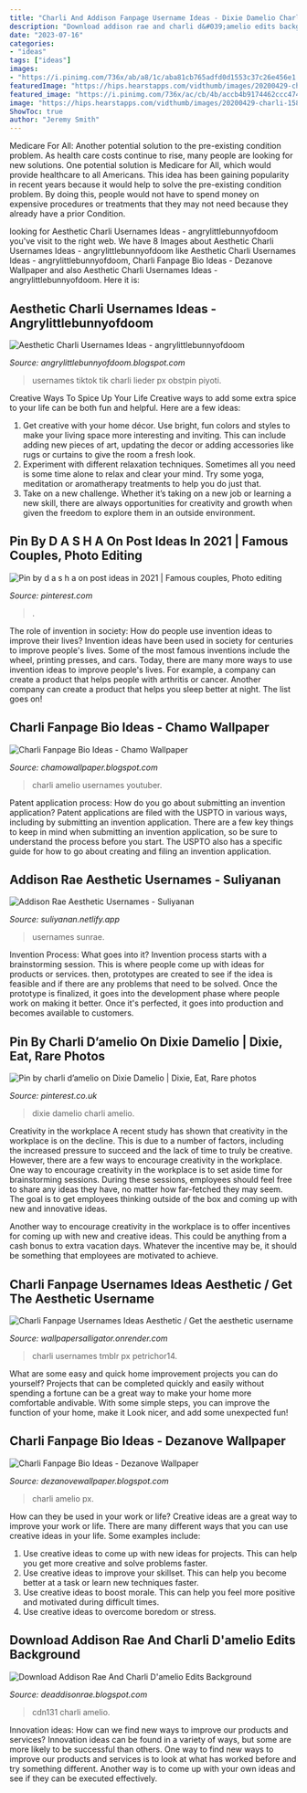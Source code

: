 ```yaml
---
title: "Charli And Addison Fanpage Username Ideas - Dixie Damelio Charli Amelio"
description: "Download addison rae and charli d&#039;amelio edits background"
date: "2023-07-16"
categories:
- "ideas"
tags: ["ideas"]
images:
- "https://i.pinimg.com/736x/ab/a8/1c/aba81cb765adfd0d1553c37c26e456e1.jpg"
featuredImage: "https://hips.hearstapps.com/vidthumb/images/20200429-charli-1588189572.jpg?crop=1.00xw:1.00xh%3B0%2C0&amp;resize=480:270"
featured_image: "https://i.pinimg.com/736x/ac/cb/4b/accb4b9174462ccc47404e6d4eb3ce84.jpg"
image: "https://hips.hearstapps.com/vidthumb/images/20200429-charli-1588189572.jpg?crop=1.00xw:1.00xh%3B0%2C0&amp;resize=480:270"
ShowToc: true
author: "Jeremy Smith"
---
```



Medicare For All: Another potential solution to the pre-existing condition problem.
As health care costs continue to rise, many people are looking for new solutions. One potential solution is Medicare for All, which would provide healthcare to all Americans. This idea has been gaining popularity in recent years because it would help to solve the pre-existing condition problem. By doing this, people would not have to spend money on expensive procedures or treatments that they may not need because they already have a prior Condition.

	

		
looking for Aesthetic Charli Usernames Ideas - angrylittlebunnyofdoom you've visit to the right web. We have 8 Images about Aesthetic Charli Usernames Ideas - angrylittlebunnyofdoom like Aesthetic Charli Usernames Ideas - angrylittlebunnyofdoom, Charli Fanpage Bio Ideas - Dezanove Wallpaper and also Aesthetic Charli Usernames Ideas - angrylittlebunnyofdoom. Here it is:
		
    
## Aesthetic Charli Usernames Ideas - Angrylittlebunnyofdoom

<img loading=lazy src="https://i.pinimg.com/originals/36/8e/98/368e980950e6dd0777978eb31c806834.jpg" onerror="this.onerror=null;this.src='https://tse1.mm.bing.net/th?id=OIP.MucsLkA7pAhS1-5gTcSPmAHaNK&amp;pid=15.1';" alt="Aesthetic Charli Usernames Ideas - angrylittlebunnyofdoom">

_Source: angrylittlebunnyofdoom.blogspot.com_

>usernames tiktok tik charli lieder px obstpin piyoti. 

	

Creative Ways To Spice Up Your Life
Creative ways to add some extra spice to your life can be both fun and helpful. Here are a few ideas: 
1. Get creative with your home décor. Use bright, fun colors and styles to make your living space more interesting and inviting. This can include adding new pieces of art, updating the decor or adding accessories like rugs or curtains to give the room a fresh look. 
2. Experiment with different relaxation techniques. Sometimes all you need is some time alone to relax and clear your mind. Try some yoga, meditation or aromatherapy treatments to help you do just that. 
3. Take on a new challenge. Whether it’s taking on a new job or learning a new skill, there are always opportunities for creativity and growth when given the freedom to explore them in an outside environment. 

    
## Pin By D A S H A On Post Ideas In 2021 | Famous Couples, Photo Editing

<img loading=lazy src="https://i.pinimg.com/736x/ab/a8/1c/aba81cb765adfd0d1553c37c26e456e1.jpg" onerror="this.onerror=null;this.src='https://tse2.mm.bing.net/th?id=OIP.-KIG5zEWU76bBt50I9nD5wHaHa&amp;pid=15.1';" alt="Pin by d a s h a on post ideas in 2021 | Famous couples, Photo editing">

_Source: pinterest.com_

>. 

	

The role of invention in society: How do people use invention ideas to improve their lives?
Invention ideas have been used in society for centuries to improve people's lives. Some of the most famous inventions include the wheel, printing presses, and cars. Today, there are many more ways to use invention ideas to improve people's lives. For example, a company can create a product that helps people with arthritis or cancer. Another company can create a product that helps you sleep better at night. The list goes on!

    
## Charli Fanpage Bio Ideas - Chamo Wallpaper

<img loading=lazy src="https://cdn.theatlantic.com/thumbor/cg6DS7ttcbxxBWd7pn0df2X_EoA=/960x540/media/img/2020/11/WEL_Monroe_TikTokOpener/original.jpg" onerror="this.onerror=null;this.src='https://tse3.mm.bing.net/th?id=OIP.aZFus_u3_4_7TInUTmfxewHaEK&amp;pid=15.1';" alt="Charli Fanpage Bio Ideas - Chamo Wallpaper">

_Source: chamowallpaper.blogspot.com_

>charli amelio usernames youtuber. 

	

Patent application process: How do you go about submitting an invention application?
Patent applications are filed with the USPTO in various ways, including by submitting an invention application. There are a few key things to keep in mind when submitting an invention application, so be sure to understand the process before you start. The USPTO also has a specific guide for how to go about creating and filing an invention application.

    
## Addison Rae Aesthetic Usernames - Suliyanan

<img loading=lazy src="https://suliyanan.netlify.app/images/addison+rae+aesthetic+usernames-2.jpg" onerror="this.onerror=null;this.src='https://tse4.mm.bing.net/th?id=OIP.1FbSkwDGkF_tas52jfw86gHaFj&amp;pid=15.1';" alt="Addison Rae Aesthetic Usernames - Suliyanan">

_Source: suliyanan.netlify.app_

>usernames sunrae. 

	

Invention Process: What goes into it?
Invention process starts with a brainstorming session. This is where people come up with ideas for products or services. then, prototypes are created to see if the idea is feasible and if there are any problems that need to be solved. Once the prototype is finalized, it goes into the development phase where people work on making it better. Once it's perfected, it goes into production and becomes available to customers.

    
## Pin By Charli D’amelio On Dixie Damelio | Dixie, Eat, Rare Photos

<img loading=lazy src="https://i.pinimg.com/736x/ac/cb/4b/accb4b9174462ccc47404e6d4eb3ce84.jpg" onerror="this.onerror=null;this.src='https://tse3.mm.bing.net/th?id=OIP.NOfRf6ko0LFLod8R4R34AgHaJ3&amp;pid=15.1';" alt="Pin by charli d’amelio on Dixie Damelio | Dixie, Eat, Rare photos">

_Source: pinterest.co.uk_

>dixie damelio charli amelio. 

	

Creativity in the workplace
A recent study has shown that creativity in the workplace is on the decline. This is due to a number of factors, including the increased pressure to succeed and the lack of time to truly be creative. However, there are a few ways to encourage creativity in the workplace.
One way to encourage creativity in the workplace is to set aside time for brainstorming sessions. During these sessions, employees should feel free to share any ideas they have, no matter how far-fetched they may seem. The goal is to get employees thinking outside of the box and coming up with new and innovative ideas.

Another way to encourage creativity in the workplace is to offer incentives for coming up with new and creative ideas. This could be anything from a cash bonus to extra vacation days. Whatever the incentive may be, it should be something that employees are motivated to achieve.

    
## Charli Fanpage Usernames Ideas Aesthetic / Get The Aesthetic Username

<img loading=lazy src="https://i.pinimg.com/originals/e2/3f/b5/e23fb513439eaba557217c22d4257227.jpg" onerror="this.onerror=null;this.src='https://tse3.mm.bing.net/th?id=OIP.obP721jRRCP3hVzI8k0oDgHaQD&amp;pid=15.1';" alt="Charli Fanpage Usernames Ideas Aesthetic / Get the aesthetic username">

_Source: wallpapersalligator.onrender.com_

>charli usernames tmblr px petrichor14. 

	

What are some easy and quick home improvement projects you can do yourself?
Projects that can be completed quickly and easily without spending a fortune can be a great way to make your home more comfortable andivable. With some simple steps, you can improve the function of your home, make it Look nicer, and add some unexpected fun!

    
## Charli Fanpage Bio Ideas - Dezanove Wallpaper

<img loading=lazy src="https://hips.hearstapps.com/vidthumb/images/20200429-charli-1588189572.jpg?crop=1.00xw:1.00xh%3B0%2C0&amp;resize=480:270" onerror="this.onerror=null;this.src='https://tse1.mm.bing.net/th?id=OIP.C8_hPOddVUGrr17ePgHhpQHaEK&amp;pid=15.1';" alt="Charli Fanpage Bio Ideas - Dezanove Wallpaper">

_Source: dezanovewallpaper.blogspot.com_

>charli amelio px. 

	

How can they be used in your work or life?
Creative ideas are a great way to improve your work or life. There are many different ways that you can use creative ideas in your life. Some examples include: 
1. Use creative ideas to come up with new ideas for projects. This can help you get more creative and solve problems faster. 
2. Use creative ideas to improve your skillset. This can help you become better at a task or learn new techniques faster. 
3. Use creative ideas to boost morale. This can help you feel more positive and motivated during difficult times. 
4. Use creative ideas to overcome boredom or stress.

    
## Download Addison Rae And Charli D&#039;amelio Edits Background

<img loading=lazy src="https://cdn131.picsart.com/322216974009201.jpg" onerror="this.onerror=null;this.src='https://tse3.mm.bing.net/th?id=OIP.jMzluOzF77sPIjWXnP9gcgHaHa&amp;pid=15.1';" alt="Download Addison Rae And Charli D&#039;amelio Edits Background">

_Source: deaddisonrae.blogspot.com_

>cdn131 charli amelio. 

	

Innovation ideas: How can we find new ways to improve our products and services?
Innovation ideas can be found in a variety of ways, but some are more likely to be successful than others. One way to find new ways to improve our products and services is to look at what has worked before and try something different. Another way is to come up with your own ideas and see if they can be executed effectively.

